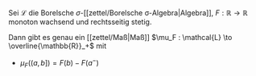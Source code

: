 Sei $\mathcal{L}$ die Borelsche $\sigma$-[[zettel/Borelsche σ-Algebra|Algebra]], $F : \mathbb{R} \to \mathbb{R}$ monoton wachsend und rechtsseitig stetig.

Dann gibt es genau ein [[zettel/Maß|Maß]] $\mu_F : \mathcal{L} \to \overline{\mathbb{R}}_+$ mit
- $\mu_F((a, b]) = F(b) - F(a^-)$